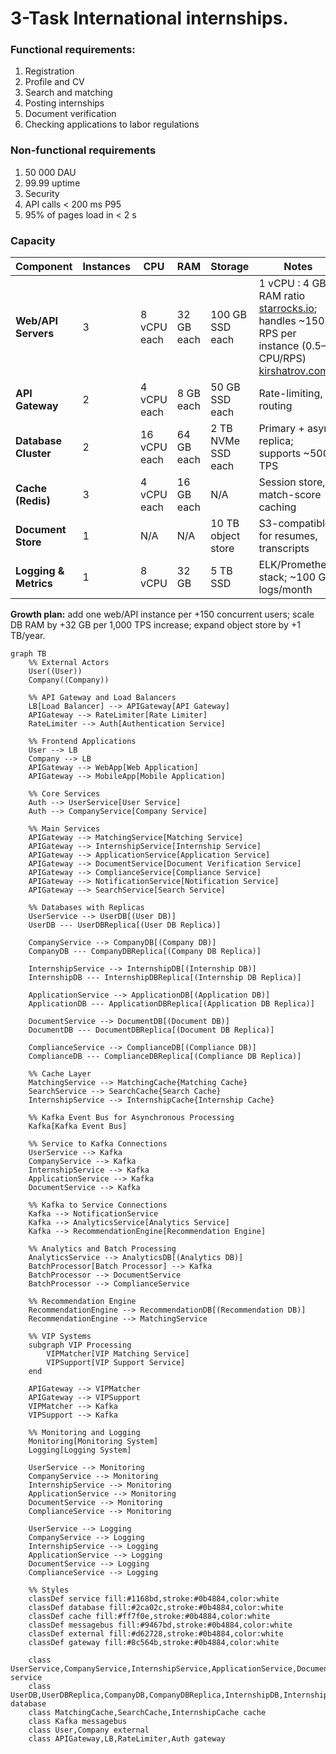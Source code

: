 # 3-Task International internships.

### Functional requirements:

1. Registration
2. Profile and CV
3. Search and matching
4. Posting internships
5. Document verification
6. Checking applications to labor regulations

### Non-functional requirements

1. 50 000 DAU
2. 99.99 uptime
3. Security
4. API calls < 200 ms P95
5. 95% of pages load in < 2 s

### Capacity

| Component | Instances | CPU | RAM | Storage | Notes |
| --- | --- | --- | --- | --- | --- |
| **Web/API Servers** | 3 | 8 vCPU each | 32 GB each | 100 GB SSD each | 1 vCPU : 4 GB RAM ratio [starrocks.io](https://www.starrocks.io/blog/starrocks-best-practices-capacity-planning-and-deployment); handles ~150 RPS per instance (0.5–1 CPU/RPS) [kirshatrov.com](https://kirshatrov.com/posts/capacity-planning-for-web-apps) |
| **API Gateway** | 2 | 4 vCPU each | 8 GB each | 50 GB SSD each | Rate-limiting, routing |
| **Database Cluster** | 2 | 16 vCPU each | 64 GB each | 2 TB NVMe SSD each | Primary + async replica; supports ~500 TPS |
| **Cache (Redis)** | 3 | 4 vCPU each | 16 GB each | N/A | Session store, match-score caching |
| **Document Store** | 1 | N/A | N/A | 10 TB object store | S3-compatible for resumes, transcripts |
| **Logging & Metrics** | 1 | 8 vCPU | 32 GB | 5 TB SSD | ELK/Prometheus stack; ~100 GB logs/month |

**Growth plan:** add one web/API instance per +150 concurrent users; scale DB RAM by +32 GB per 1,000 TPS increase; expand object store by +1 TB/year.

```mermaid
graph TB
    %% External Actors
    User((User))
    Company((Company))
    
    %% API Gateway and Load Balancers
    LB[Load Balancer] --> APIGateway[API Gateway]
    APIGateway --> RateLimiter[Rate Limiter]
    RateLimiter --> Auth[Authentication Service]
    
    %% Frontend Applications
    User --> LB
    Company --> LB
    APIGateway --> WebApp[Web Application]
    APIGateway --> MobileApp[Mobile Application]
    
    %% Core Services
    Auth --> UserService[User Service]
    Auth --> CompanyService[Company Service]
    
    %% Main Services
    APIGateway --> MatchingService[Matching Service]
    APIGateway --> InternshipService[Internship Service]
    APIGateway --> ApplicationService[Application Service]
    APIGateway --> DocumentService[Document Verification Service]
    APIGateway --> ComplianceService[Compliance Service]
    APIGateway --> NotificationService[Notification Service]
    APIGateway --> SearchService[Search Service]
    
    %% Databases with Replicas
    UserService --> UserDB[(User DB)]
    UserDB --- UserDBReplica[(User DB Replica)]
    
    CompanyService --> CompanyDB[(Company DB)]
    CompanyDB --- CompanyDBReplica[(Company DB Replica)]
    
    InternshipService --> InternshipDB[(Internship DB)]
    InternshipDB --- InternshipDBReplica[(Internship DB Replica)]
    
    ApplicationService --> ApplicationDB[(Application DB)]
    ApplicationDB --- ApplicationDBReplica[(Application DB Replica)]
    
    DocumentService --> DocumentDB[(Document DB)]
    DocumentDB --- DocumentDBReplica[(Document DB Replica)]
    
    ComplianceService --> ComplianceDB[(Compliance DB)]
    ComplianceDB --- ComplianceDBReplica[(Compliance DB Replica)]
    
    %% Cache Layer
    MatchingService --> MatchingCache{Matching Cache}
    SearchService --> SearchCache{Search Cache}
    InternshipService --> InternshipCache{Internship Cache}
    
    %% Kafka Event Bus for Asynchronous Processing
    Kafka[Kafka Event Bus]
    
    %% Service to Kafka Connections
    UserService --> Kafka
    CompanyService --> Kafka
    InternshipService --> Kafka
    ApplicationService --> Kafka
    DocumentService --> Kafka
    
    %% Kafka to Service Connections
    Kafka --> NotificationService
    Kafka --> AnalyticsService[Analytics Service]
    Kafka --> RecommendationEngine[Recommendation Engine]
    
    %% Analytics and Batch Processing
    AnalyticsService --> AnalyticsDB[(Analytics DB)]
    BatchProcessor[Batch Processor] --> Kafka
    BatchProcessor --> DocumentService
    BatchProcessor --> ComplianceService
    
    %% Recommendation Engine
    RecommendationEngine --> RecommendationDB[(Recommendation DB)]
    RecommendationEngine --> MatchingService
    
    %% VIP Systems
    subgraph VIP Processing
        VIPMatcher[VIP Matching Service]
        VIPSupport[VIP Support Service]
    end
    
    APIGateway --> VIPMatcher
    APIGateway --> VIPSupport
    VIPMatcher --> Kafka
    VIPSupport --> Kafka
    
    %% Monitoring and Logging
    Monitoring[Monitoring System]
    Logging[Logging System]
    
    UserService --> Monitoring
    CompanyService --> Monitoring
    InternshipService --> Monitoring
    ApplicationService --> Monitoring
    DocumentService --> Monitoring
    ComplianceService --> Monitoring
    
    UserService --> Logging
    CompanyService --> Logging
    InternshipService --> Logging
    ApplicationService --> Logging
    DocumentService --> Logging
    ComplianceService --> Logging
    
    %% Styles
    classDef service fill:#1168bd,stroke:#0b4884,color:white
    classDef database fill:#2ca02c,stroke:#0b4884,color:white
    classDef cache fill:#ff7f0e,stroke:#0b4884,color:white
    classDef messagebus fill:#9467bd,stroke:#0b4884,color:white
    classDef external fill:#d62728,stroke:#0b4884,color:white
    classDef gateway fill:#8c564b,stroke:#0b4884,color:white
    
    class UserService,CompanyService,InternshipService,ApplicationService,DocumentService,ComplianceService,NotificationService,SearchService,MatchingService,AnalyticsService,RecommendationEngine,BatchProcessor,VIPMatcher,VIPSupport service
    class UserDB,UserDBReplica,CompanyDB,CompanyDBReplica,InternshipDB,InternshipDBReplica,ApplicationDB,ApplicationDBReplica,DocumentDB,DocumentDBReplica,ComplianceDB,ComplianceDBReplica,AnalyticsDB,RecommendationDB database
    class MatchingCache,SearchCache,InternshipCache cache
    class Kafka messagebus
    class User,Company external
    class APIGateway,LB,RateLimiter,Auth gateway
```